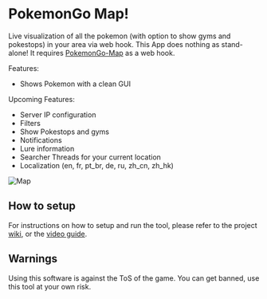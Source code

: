 # PokemonGo Map!



Live visualization of all the pokemon (with option to show gyms and pokestops) in your area via web hook.
This App does nothing as stand-alone! It requires [PokemonGo-Map](https://github.com/AHAAAAAAA/PokemonGo-Map) as a web hook.

Features: 

* Shows Pokemon with a clean GUI

Upcoming Features:

* Server IP configuration
* Filters
* Show Pokestops and gyms
* Notifications
* Lure information
* Searcher Threads for your current location
* Localization (en, fr, pt_br, de, ru, zh_cn, zh_hk)

![Map](https://raw.githubusercontent.com/Tarnadas/PokemonGoMap/master/static/app.png)


## How to setup

For instructions on how to setup and run the tool, please refer to the project [wiki](https://github.com/AHAAAAAAA/PokemonGo-Map/wiki), or the [video guide](https://www.youtube.com/watch?v=RJKAulPCkRI).


## Warnings

Using this software is against the ToS of the game. You can get banned, use this tool at your own risk.
